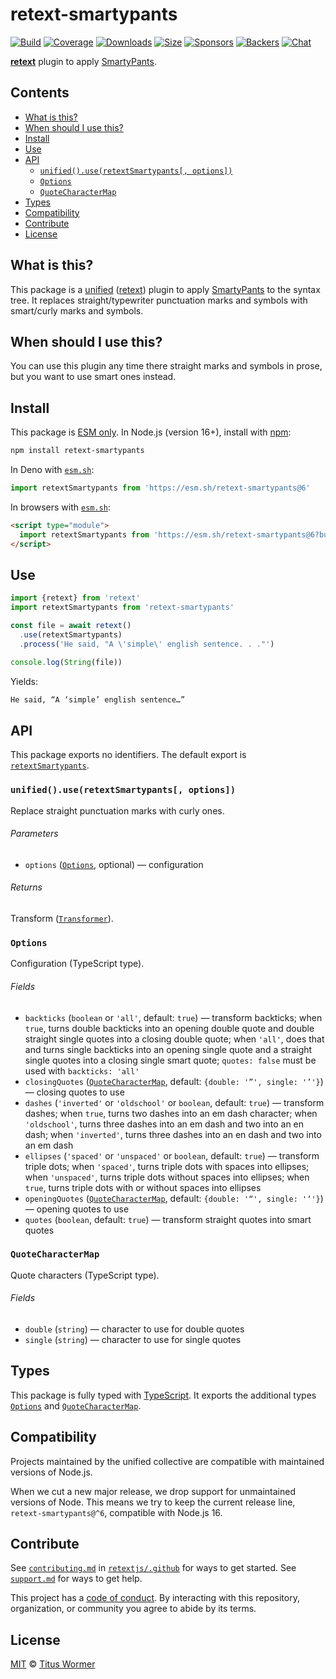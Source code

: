 # retext-smartypants

[![Build][build-badge]][build]
[![Coverage][coverage-badge]][coverage]
[![Downloads][downloads-badge]][downloads]
[![Size][size-badge]][size]
[![Sponsors][sponsors-badge]][collective]
[![Backers][backers-badge]][collective]
[![Chat][chat-badge]][chat]

**[retext][]** plugin to apply [SmartyPants][].

## Contents

*   [What is this?](readme.md##what-is-this)
*   [When should I use this?](readme.md##when-should-i-use-this)
*   [Install](readme.md##install)
*   [Use](readme.md##use)
*   [API](readme.md##api)
    *   [`unified().use(retextSmartypants[, options])`](#unifieduseretextsmartypants-options)
    *   [`Options`](#options)
    *   [`QuoteCharacterMap`](#quotecharactermap)
*   [Types](readme.md##types)
*   [Compatibility](readme.md##compatibility)
*   [Contribute](readme.md##contribute)
*   [License](readme.md##license)

## What is this?

This package is a [unified][] ([retext][]) plugin to apply [SmartyPants][] to
the syntax tree.
It replaces straight/typewriter punctuation marks and symbols with smart/curly
marks and symbols.

## When should I use this?

You can use this plugin any time there straight marks and symbols in prose,
but you want to use smart ones instead.

## Install

This package is [ESM only][esm].
In Node.js (version 16+), install with [npm][]:

```sh
npm install retext-smartypants
```

In Deno with [`esm.sh`][esmsh]:

```js
import retextSmartypants from 'https://esm.sh/retext-smartypants@6'
```

In browsers with [`esm.sh`][esmsh]:

```html
<script type="module">
  import retextSmartypants from 'https://esm.sh/retext-smartypants@6?bundle'
</script>
```

## Use

```js
import {retext} from 'retext'
import retextSmartypants from 'retext-smartypants'

const file = await retext()
  .use(retextSmartypants)
  .process('He said, "A \'simple\' english sentence. . ."')

console.log(String(file))
```

Yields:

```txt
He said, “A ‘simple’ english sentence…”
```

## API

This package exports no identifiers.
The default export is [`retextSmartypants`][api-retext-smartypants].

### `unified().use(retextSmartypants[, options])`

Replace straight punctuation marks with curly ones.

###### Parameters

*   `options` ([`Options`][api-options], optional)
    — configuration

###### Returns

Transform ([`Transformer`][unified-transformer]).

### `Options`

Configuration (TypeScript type).

###### Fields

*   `backticks` (`boolean` or `'all'`, default: `true`)
    — transform backticks;
    when `true`, turns double backticks into an opening double quote and
    double straight single quotes into a closing double quote;
    when `'all'`, does that and turns single backticks into an opening
    single quote and a straight single quotes into a closing single smart
    quote;
    `quotes: false` must be used with `backticks: 'all'`
*   `closingQuotes` ([`QuoteCharacterMap`][api-quote-character-map], default:
    `{double: '”', single: '’'}`)
    — closing quotes to use
*   `dashes` (`'inverted'` or `'oldschool'` or `boolean`, default: `true`)
    — transform dashes;
    when `true`, turns two dashes into an em dash character;
    when `'oldschool'`, turns three dashes into an em dash and two into an en
    dash;
    when `'inverted'`, turns three dashes into an en dash and two into an em
    dash
*   `ellipses` (`'spaced'` or `'unspaced'` or `boolean`, default: `true`)
    — transform triple dots;
    when `'spaced'`, turns triple dots with spaces into ellipses;
    when `'unspaced'`, turns triple dots without spaces into ellipses;
    when `true`, turns triple dots with or without spaces into ellipses
*   `openingQuotes` ([`QuoteCharacterMap`][api-quote-character-map], default:
    `{double: '“', single: '‘'}`)
    — opening quotes to use
*   `quotes` (`boolean`, default: `true`)
    — transform straight quotes into smart quotes

### `QuoteCharacterMap`

Quote characters (TypeScript type).

###### Fields

*   `double` (`string`)
    — character to use for double quotes
*   `single` (`string`)
    — character to use for single quotes

## Types

This package is fully typed with [TypeScript][].
It exports the additional types [`Options`][api-options] and
[`QuoteCharacterMap`][api-quote-character-map].

## Compatibility

Projects maintained by the unified collective are compatible with maintained
versions of Node.js.

When we cut a new major release, we drop support for unmaintained versions of
Node.
This means we try to keep the current release line, `retext-smartypants@^6`,
compatible with Node.js 16.

## Contribute

See [`contributing.md`][contributing] in [`retextjs/.github`][health] for ways
to get started.
See [`support.md`][support] for ways to get help.

This project has a [code of conduct][coc].
By interacting with this repository, organization, or community you agree to
abide by its terms.

## License

[MIT][license] © [Titus Wormer][author]

<!-- Definitions -->

[build-badge]: https://github.com/retextjs/retext-smartypants/workflows/main/badge.svg

[build]: https://github.com/retextjs/retext-smartypants/actions

[coverage-badge]: https://img.shields.io/codecov/c/github/retextjs/retext-smartypants.svg

[coverage]: https://codecov.io/github/retextjs/retext-smartypants

[downloads-badge]: https://img.shields.io/npm/dm/retext-smartypants.svg

[downloads]: https://www.npmjs.com/package/retext-smartypants

[size-badge]: https://img.shields.io/bundlejs/size/retext-smartypants

[size]: https://bundlejs.com/?q=retext-smartypants

[sponsors-badge]: https://opencollective.com/unified/sponsors/badge.svg

[backers-badge]: https://opencollective.com/unified/backers/badge.svg

[collective]: https://opencollective.com/unified

[chat-badge]: https://img.shields.io/badge/chat-discussions-success.svg

[chat]: https://github.com/retextjs/retext/discussions

[npm]: https://docs.npmjs.com/cli/install

[esm]: https://gist.github.com/sindresorhus/a39789f98801d908bbc7ff3ecc99d99c

[esmsh]: https://esm.sh

[typescript]: https://www.typescriptlang.org

[health]: https://github.com/retextjs/.github

[contributing]: https://github.com/retextjs/.github/blob/main/contributing.md

[support]: https://github.com/retextjs/.github/blob/main/support.md

[coc]: https://github.com/retextjs/.github/blob/main/code-of-conduct.md

[license]: license

[author]: https://wooorm.com

[smartypants]: https://daringfireball.net/projects/smartypants

[retext]: https://github.com/retextjs/retext

[unified]: https://github.com/unifiedjs/unified

[unified-transformer]: https://github.com/unifiedjs/unified#transformer

[api-options]: #options

[api-quote-character-map]: #quotecharactermap

[api-retext-smartypants]: #unifieduseretextsmartypants-options
